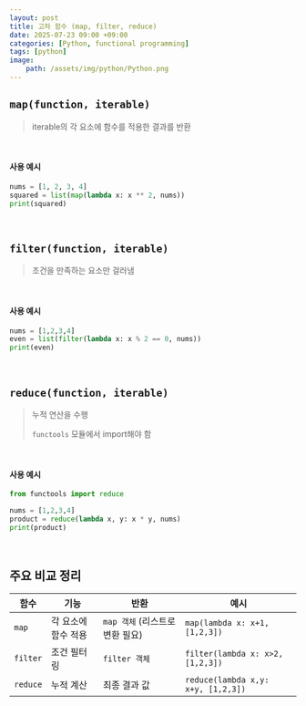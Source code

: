 ```yaml
---
layout: post
title: 고차 함수 (map, filter, reduce)
date: 2025-07-23 09:00 +09:00
categories: [Python, functional programming]
tags: [python]
image:
    path: /assets/img/python/Python.png
---
```


## `map(function, iterable)`

> iterable의 각 요소에 함수를 적용한 결과를 반환

<br>

#### 사용 예시

```python
nums = [1, 2, 3, 4]
squared = list(map(lambda x: x ** 2, nums))
print(squared)
```

<br>

## `filter(function, iterable)`

> 조건을 만족하는 요소만 걸러냄

<br>

#### 사용 예시

```python
nums = [1,2,3,4]
even = list(filter(lambda x: x % 2 == 0, nums))
print(even)
```

<br>

## `reduce(function, iterable)`

> 누적 연산을 수행
>
> `functools` 모듈에서 import해야 함

<br>

#### 사용 예시

```python
from functools import reduce

nums = [1,2,3,4]
product = reduce(lambda x, y: x * y, nums)
print(product)
```

<br>

## 주요 비교 정리

| 함수       | 기능          | 반환                    | 예시                                 |
| -------- | ----------- | --------------------- | ---------------------------------- |
| `map`    | 각 요소에 함수 적용 | `map 객체` (리스트로 변환 필요) | `map(lambda x: x+1, [1,2,3])`      |
| `filter` | 조건 필터링      | `filter 객체`           | `filter(lambda x: x>2, [1,2,3])`   |
| `reduce` | 누적 계산       | 최종 결과 값               | `reduce(lambda x,y: x+y, [1,2,3])` |
